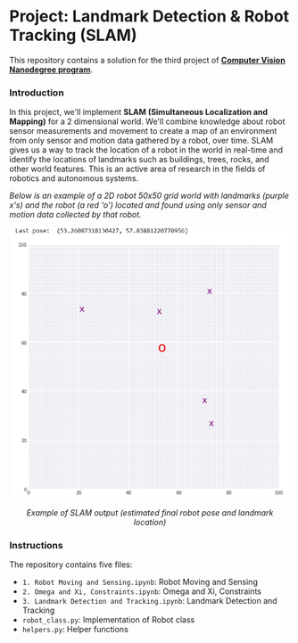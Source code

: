 # Project: Landmark Detection & Robot Tracking (SLAM)

This repository contains a solution for the third project of [**Computer Vision Nanodegree program**](https://www.udacity.com/course/computer-vision-nanodegree--nd891).

### Introduction

In this project, we'll implement **SLAM (Simultaneous Localization and Mapping)** for a 2 dimensional world. We'll combine knowledge about robot sensor measurements and movement to create a map of an environment from only sensor and motion data gathered by a robot, over time. SLAM gives us a way to track the location of a robot in the world in real-time and identify the locations of landmarks such as buildings, trees, rocks, and other world features. This is an active area of research in the fields of robotics and autonomous systems.

*Below is an example of a 2D robot 50x50 grid world with landmarks (purple x's) and the robot (a red 'o') located and found using only sensor and motion data collected by that robot.*

<p align="center">
  <img src="https://github.com/and-buk/Udacity-CV-SLAM/blob/main/images/output_example.jpg" width="500">
<p align="center">  
  <em> Example of SLAM output (estimated final robot pose and landmark location) </em>
</p>

### Instructions

The repository contains five files:

- `1. Robot Moving and Sensing.ipynb`: Robot Moving and Sensing
- `2. Omega and Xi, Constraints.ipynb`: Omega and Xi, Constraints
- `3. Landmark Detection and Tracking.ipynb`: Landmark Detection and Tracking
- `robot_class.py`: Implementation of Robot class
- `helpers.py`: Helper functions 
